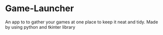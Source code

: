 # Game-Launcher
An app to to gather your games at one place to keep it neat and tidy. Made by using python and tkinter library
